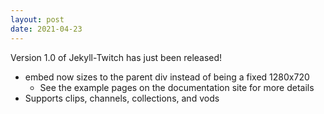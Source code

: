 ```yaml
---
layout: post
date: 2021-04-23
---
```

Version 1.0 of Jekyll-Twitch has just been released!

- embed now sizes to the parent div instead of being a fixed 1280x720
  - See the example pages on the documentation site for more details
- Supports clips, channels, collections, and vods
